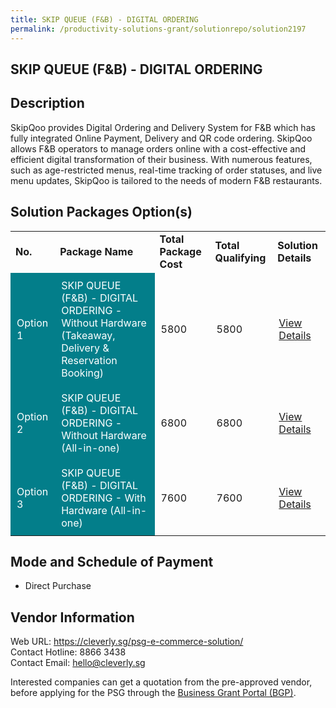 ```yaml
---
title: SKIP QUEUE (F&B) - DIGITAL ORDERING
permalink: /productivity-solutions-grant/solutionrepo/solution2197
---
```


## SKIP QUEUE (F&B) - DIGITAL ORDERING

## Description

SkipQoo provides Digital Ordering and Delivery System for F&B which has fully integrated Online Payment, Delivery and QR code ordering. SkipQoo allows F&B operators to manage orders online with a cost-effective and efficient digital transformation of their business. With numerous features, such as age-restricted menus, real-time tracking of order statuses, and live menu updates, SkipQoo is tailored to the needs of modern F&B restaurants.

## Solution Packages Option(s)

<table>
<tr>
<td><b>No.</b></td>
<td><b>Package Name</b></td>
<td><b>Total Package Cost</b></td>
<td><b>Total Qualifying</b></td>
<td><b>Solution Details</b></td>
</tr>
<tr>
<td style='padding: 10px; background-color: #037E8A; color: #FFFFFF;'>Option 1</td>
<td style='padding: 10px; background-color: #037E8A; color: #FFFFFF;'>SKIP QUEUE (F&B) - DIGITAL ORDERING - Without Hardware (Takeaway, Delivery & Reservation Booking)</td>
<td style='padding: 10px;'>5800</td>
<td style='padding: 10px;'>5800</td>
<td style='padding: 10px;'><a href='https://www.gobusiness.gov.sg/images/psg/DesensitisedSkipQooAnnex3CRwef20May2021_Part_1.pdf' target='_blank'>View Details</a></td>
</tr>
<tr>
<td style='padding: 10px; background-color: #037E8A; color: #FFFFFF;'>Option 2</td>
<td style='padding: 10px; background-color: #037E8A; color: #FFFFFF;'>SKIP QUEUE (F&B) - DIGITAL ORDERING - Without Hardware (All-in-one)</td>
<td style='padding: 10px;'>6800</td>
<td style='padding: 10px;'>6800</td>
<td style='padding: 10px;'><a href='https://www.gobusiness.gov.sg/images/psg/DesensitisedSkipQooAnnex3CRwef20May2021_Part_2.pdf' target='_blank'>View Details</a></td>
</tr>
<tr>
<td style='padding: 10px; background-color: #037E8A; color: #FFFFFF;'>Option 3</td>
<td style='padding: 10px; background-color: #037E8A; color: #FFFFFF;'>SKIP QUEUE (F&B) - DIGITAL ORDERING - With Hardware (All-in-one)</td>
<td style='padding: 10px;'>7600</td>
<td style='padding: 10px;'>7600</td>
<td style='padding: 10px;'><a href='https://www.gobusiness.gov.sg/images/psg/DesensitisedSkipQooAnnex3CRwef20May2021_Part_3.pdf' target='_blank'>View Details</a></td>
</tr>
</table>

## Mode and Schedule of Payment

 - Direct Purchase

## Vendor Information

 Web URL: https://cleverly.sg/psg-e-commerce-solution/ <br>Contact Hotline: 8866 3438 <br>Contact Email: hello@cleverly.sg <br>

Interested companies can get a quotation from the pre-approved vendor, before applying for the PSG through the <a href='https://www.businessgrants.gov.sg/' target='_blank' rel='noopener'>Business Grant Portal (BGP)</a>.

<script src="/jquery/resize-tables.js"></script>
